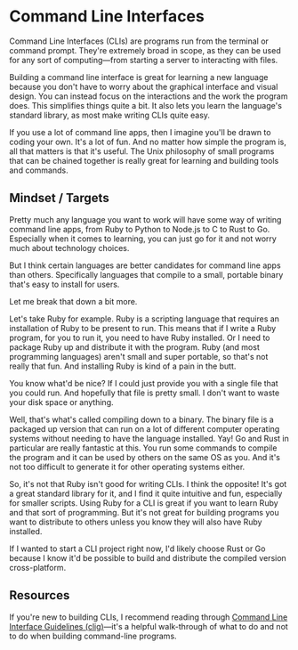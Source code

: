 # Command Line Interfaces

Command Line Interfaces (CLIs) are programs run from the terminal or command prompt. They're extremely broad in scope, as they can be used for any sort of computing—from starting a server to interacting with files.

Building a command line interface is great for learning a new language because you don't have to worry about the graphical interface and visual design. You can instead focus on the interactions and the work the program does. This simplifies things quite a bit. It also lets you learn the language's standard library, as most make writing CLIs quite easy.

If you use a lot of command line apps, then I imagine you'll be drawn to coding your own. It's a lot of fun. And no matter how simple the program is, all that matters is that it's useful. The Unix philosophy of small programs that can be chained together is really great for learning and building tools and commands.

## Mindset / Targets

Pretty much any language you want to work will have some way of writing command line apps, from Ruby to Python to Node.js to C to Rust to Go. Especially when it comes to learning, you can just go for it and not worry much about technology choices.

But I think certain languages are better candidates for command line apps than others. Specifically languages that compile to a small, portable binary that's easy to install for users.

Let me break that down a bit more.

Let's take Ruby for example. Ruby is a scripting language that requires an installation of Ruby to be present to run. This means that if I write a Ruby program, for you to run it, you need to have Ruby installed. Or I need to package Ruby up and distribute it with the program. Ruby (and most programming languages) aren't small and super portable, so that's not really that fun. And installing Ruby is kind of a pain in the butt.

You know what'd be nice? If I could just provide you with a single file that you could run. And hopefully that file is pretty small. I don't want to waste your disk space or anything.

Well, that's what's called compiling down to a binary. The binary file is a packaged up version that can run on a lot of different computer operating systems without needing to have the language installed. Yay! Go and Rust in particular are really fantastic at this. You run some commands to compile the program and it can be used by others on the same OS as you. And it's not too difficult to generate it for other operating systems either.

So, it's not that Ruby isn't good for writing CLIs. I think the opposite! It's got a great standard library for it, and I find it quite intuitive and fun, especially for smaller scripts. Using Ruby for a CLI is great if you want to learn Ruby and that sort of programming. But it's not great for building programs you want to distribute to others unless you know they will also have Ruby installed.

If I wanted to start a CLI project right now, I'd likely choose Rust or Go because I know it'd be possible to build and distribute the compiled version cross-platform.

## Resources

If you're new to building CLIs, I recommend reading through [Command Line Interface Guidelines (clig)](https://clig.dev/)—it's a helpful walk-through of what to do and not to do when building command-line programs.
